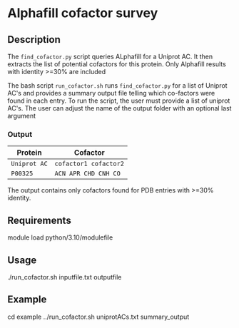 # **Alphafill cofactor survey**

## **Description**  
The `find_cofactor.py` script queries ALphafill for a Uniprot AC. It then extracts the list of potential cofactors for this protein. 
Only Alphafill results with identity >=30% are included

The bash script `run_cofactor.sh` runs `find_cofactor.py` for a list of Uniprot AC's and provides a summary output file telling which co-factors were found in each entry.
To run the script, the user must provide a list of uniprot AC's.
The user can adjust the name of the output folder with an optional last argument

### **Output**
| Protein          | Cofactor              |
|------------------|-----------------------|
| `Uniprot AC`     | `cofactor1 cofactor2` |
| `P00325` 	   | `ACN APR CHD CNH CO`  |

The output contains only cofactors found for PDB entries with >=30% identity. 




## **Requirements**
module load python/3.10/modulefile 

## **Usage**
./run_cofactor.sh inputfile.txt outputfile

## **Example**
cd example
../run_cofactor.sh uniprotACs.txt summary_output


